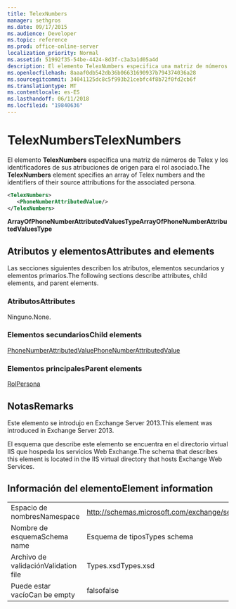 ```yaml
---
title: TelexNumbers
manager: sethgros
ms.date: 09/17/2015
ms.audience: Developer
ms.topic: reference
ms.prod: office-online-server
localization_priority: Normal
ms.assetid: 51992f35-54be-4424-8d3f-c3a3a1d05a4d
description: El elemento TelexNumbers especifica una matriz de números de Telex y los identificadores de sus atribuciones de origen para el rol asociado.
ms.openlocfilehash: 8aaaf0db542db36b06631690937b794374036a28
ms.sourcegitcommit: 34041125dc8c5f993b21cebfc4f8b72f0fd2cb6f
ms.translationtype: MT
ms.contentlocale: es-ES
ms.lasthandoff: 06/11/2018
ms.locfileid: "19840636"
---
```

# <a name="telexnumbers"></a><span data-ttu-id="c5490-103">TelexNumbers</span><span class="sxs-lookup"><span data-stu-id="c5490-103">TelexNumbers</span></span>

<span data-ttu-id="c5490-104">El elemento **TelexNumbers** especifica una matriz de números de Telex y los identificadores de sus atribuciones de origen para el rol asociado.</span><span class="sxs-lookup"><span data-stu-id="c5490-104">The **TelexNumbers** element specifies an array of Telex numbers and the identifiers of their source attributions for the associated persona.</span></span> 
  
```XML
<TelexNumbers>
   <PhoneNumberAttributedValue/>
</TelexNumbers>
```

 <span data-ttu-id="c5490-105">**ArrayOfPhoneNumberAttributedValuesType**</span><span class="sxs-lookup"><span data-stu-id="c5490-105">**ArrayOfPhoneNumberAttributedValuesType**</span></span>
## <a name="attributes-and-elements"></a><span data-ttu-id="c5490-106">Atributos y elementos</span><span class="sxs-lookup"><span data-stu-id="c5490-106">Attributes and elements</span></span>

<span data-ttu-id="c5490-107">Las secciones siguientes describen los atributos, elementos secundarios y elementos primarios.</span><span class="sxs-lookup"><span data-stu-id="c5490-107">The following sections describe attributes, child elements, and parent elements.</span></span>
  
### <a name="attributes"></a><span data-ttu-id="c5490-108">Atributos</span><span class="sxs-lookup"><span data-stu-id="c5490-108">Attributes</span></span>

<span data-ttu-id="c5490-109">Ninguno.</span><span class="sxs-lookup"><span data-stu-id="c5490-109">None.</span></span>
  
### <a name="child-elements"></a><span data-ttu-id="c5490-110">Elementos secundarios</span><span class="sxs-lookup"><span data-stu-id="c5490-110">Child elements</span></span>

[<span data-ttu-id="c5490-111">PhoneNumberAttributedValue</span><span class="sxs-lookup"><span data-stu-id="c5490-111">PhoneNumberAttributedValue</span></span>](phonenumberattributedvalue.md)
  
### <a name="parent-elements"></a><span data-ttu-id="c5490-112">Elementos principales</span><span class="sxs-lookup"><span data-stu-id="c5490-112">Parent elements</span></span>

[<span data-ttu-id="c5490-113">Rol</span><span class="sxs-lookup"><span data-stu-id="c5490-113">Persona</span></span>](persona.md)
  
## <a name="remarks"></a><span data-ttu-id="c5490-114">Notas</span><span class="sxs-lookup"><span data-stu-id="c5490-114">Remarks</span></span>

<span data-ttu-id="c5490-115">Este elemento se introdujo en Exchange Server 2013.</span><span class="sxs-lookup"><span data-stu-id="c5490-115">This element was introduced in Exchange Server 2013.</span></span>
  
<span data-ttu-id="c5490-116">El esquema que describe este elemento se encuentra en el directorio virtual IIS que hospeda los servicios Web Exchange.</span><span class="sxs-lookup"><span data-stu-id="c5490-116">The schema that describes this element is located in the IIS virtual directory that hosts Exchange Web Services.</span></span>
  
## <a name="element-information"></a><span data-ttu-id="c5490-117">Información del elemento</span><span class="sxs-lookup"><span data-stu-id="c5490-117">Element information</span></span>

|||
|:-----|:-----|
|<span data-ttu-id="c5490-118">Espacio de nombres</span><span class="sxs-lookup"><span data-stu-id="c5490-118">Namespace</span></span>  <br/> |http://schemas.microsoft.com/exchange/services/2006/types  <br/> |
|<span data-ttu-id="c5490-119">Nombre de esquema</span><span class="sxs-lookup"><span data-stu-id="c5490-119">Schema name</span></span>  <br/> |<span data-ttu-id="c5490-120">Esquema de tipos</span><span class="sxs-lookup"><span data-stu-id="c5490-120">Types schema</span></span>  <br/> |
|<span data-ttu-id="c5490-121">Archivo de validación</span><span class="sxs-lookup"><span data-stu-id="c5490-121">Validation file</span></span>  <br/> |<span data-ttu-id="c5490-122">Types.xsd</span><span class="sxs-lookup"><span data-stu-id="c5490-122">Types.xsd</span></span>  <br/> |
|<span data-ttu-id="c5490-123">Puede estar vacío</span><span class="sxs-lookup"><span data-stu-id="c5490-123">Can be empty</span></span>  <br/> |<span data-ttu-id="c5490-124">falso</span><span class="sxs-lookup"><span data-stu-id="c5490-124">false</span></span>  <br/> |
   

